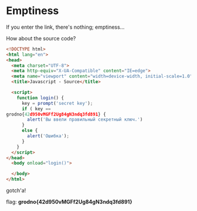 # Еmptiness

If you enter the link, there's nothing; emptiness...

How about the source code?

```html
<!DOCTYPE html>
<html lang="en">
<head>
  <meta charset="UTF-8">
  <meta http-equiv="X-UA-Compatible" content="IE=edge">
  <meta name="viewport" content="width=device-width, initial-scale=1.0">
  <title>Javascript - Source</title>

  <script>
    function login() {
      key = prompt('secret key');
      if ( key == 
grodno{42d950vMGFf2Ug84gN3ndq3fd891} {
        alert('Вы ввели правильный секретный ключ.')
      }
      else {
        alert('Ошибка');
      }
    }
  </script>
</head>
  <body onload="login()">

  </body>
</html>
```

gotch'a!

flag: **grodno{42d950vMGFf2Ug84gN3ndq3fd891}**